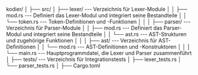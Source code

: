 kodier/
│
├── src/
│ ├── lexer/ --- Verzeichnis für Lexer-Module
│ │ ├── mod.rs --- Definiert das Lexer-Modul und integriert seine Bestandteile
│ │ └── token.rs --- Token-Definitionen und -Funktionen
│ │
│ ├── parser/ --- Verzeichnis für Parser-Module
│ │ ├── mod.rs --- Definiert das Parser-Modul und integriert seine Bestandteile
│ │ └── ast.rs --- AST-Strukturen und zugehörige Funktionen
│ │
│ ├── ast/ --- Verzeichnis für AST-Definitionen
│ │ └── mod.rs --- AST-Definitionen und -Konstruktoren
│ │
│ └── main.rs --- Hauptprogrammdatei, die Lexer und Parser zusammenführt
│
├── tests/ --- Verzeichnis für Integrationstests
│ ├── lexer_tests.rs
│ └── parser_tests.rs
│
├── Cargo.toml
